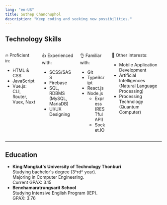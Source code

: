 ```yaml
---
lang: "en-US"
title: Suthep Chanchuphol
description: "Keep coding and seeking new possibilities."
---
```


## Technology Skills

<div class="columns"><div class="column col-6">
<p t><E>🔥</E> Proficient in:</p>

- HTML & CSS
- JavaScript
- Vue.js: CLI, Router, Vuex, Nuxt

</div><div class="column col-6">
<p t><E>👍</E> Experienced with:</p>

- SCSS/SASS
- Firebase
- SQL, RDBMS (MySQL, MariaDB)
- UI/UX Designing

</div><div class="column col-6">
<p t><E>👌</E> Familiar with:</p>

- Git
- TypeScript
- React.js
- Node.js
  - Express (RESTfulAPI)
  - Socket.IO

</div><div class="column col-6">
<p t><E>🤿</E> Other interests:</p>

- Mobile Application Development
- Artificial Intelligences (Natural Language Processing)
- Processing Technology (Quantum Computer)

</div></div>

---

## Education

- **King Mongkut's University of Technology Thonburi**  
  Studying bachelor's degree (3^rd^ year).  
  Majoring in Computer Engineering.  
  Current GPAX: 3.15
- **Benchamaratrungsarit School**  
  Studying Intensive English Program (IEP).  
  GPAX: 3.76
